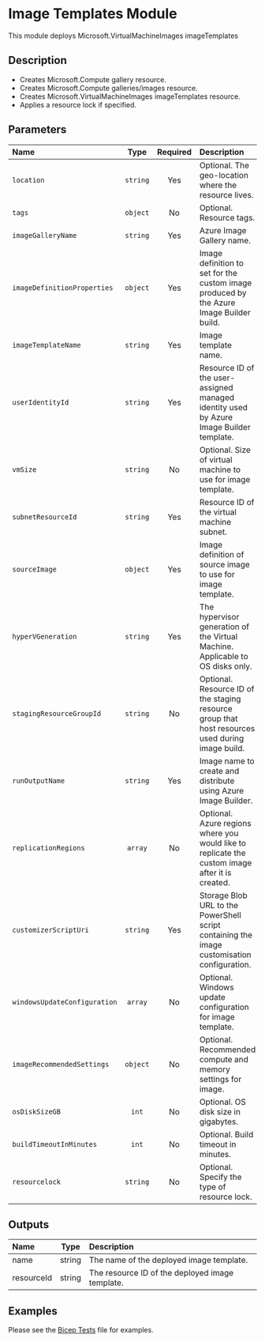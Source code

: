 # Image Templates Module

This module deploys Microsoft.VirtualMachineImages imageTemplates

## Description

- Creates Microsoft.Compute gallery resource.
- Creates Microsoft.Compute galleries/images resource.
- Creates Microsoft.VirtualMachineImages imageTemplates resource.
- Applies a resource lock if specified.

## Parameters

| Name                         | Type     | Required | Description                                                                                      |
| :--------------------------- | :------: | :------: | :----------------------------------------------------------------------------------------------- |
| `location`                   | `string` | Yes      | Optional. The geo-location where the resource lives.                                             |
| `tags`                       | `object` | No       | Optional. Resource tags.                                                                         |
| `imageGalleryName`           | `string` | Yes      | Azure Image Gallery name.                                                                        |
| `imageDefinitionProperties`  | `object` | Yes      | Image definition to set for the custom image produced by the Azure Image Builder build.          |
| `imageTemplateName`          | `string` | Yes      | Image template name.                                                                             |
| `userIdentityId`             | `string` | Yes      | Resource ID of the user-assigned managed identity used by Azure Image Builder template.          |
| `vmSize`                     | `string` | No       | Optional. Size of virtual machine to use for image template.                                     |
| `subnetResourceId`           | `string` | Yes      | Resource ID of the virtual machine subnet.                                                       |
| `sourceImage`                | `object` | Yes      | Image definition of source image to use for image template.                                      |
| `hyperVGeneration`           | `string` | Yes      | The hypervisor generation of the Virtual Machine. Applicable to OS disks only.                   |
| `stagingResourceGroupId`     | `string` | No       | Optional. Resource ID of the staging resource group that host resources used during image build. |
| `runOutputName`              | `string` | Yes      | Image name to create and distribute using Azure Image Builder.                                   |
| `replicationRegions`         | `array`  | No       | Optional. Azure regions where you would like to replicate the custom image after it is created.  |
| `customizerScriptUri`        | `string` | Yes      | Storage Blob URL to the PowerShell script containing the image customisation configuration.      |
| `windowsUpdateConfiguration` | `array`  | No       | Optional. Windows update configuration for image template.                                       |
| `imageRecommendedSettings`   | `object` | No       | Optional. Recommended compute and memory settings for image.                                     |
| `osDiskSizeGB`               | `int`    | No       | Optional. OS disk size in gigabytes.                                                             |
| `buildTimeoutInMinutes`      | `int`    | No       | Optional. Build timeout in minutes.                                                              |
| `resourcelock`               | `string` | No       | Optional. Specify the type of resource lock.                                                     |

## Outputs

| Name       | Type   | Description                                     |
| :--------- | :----: | :---------------------------------------------- |
| name       | string | The name of the deployed image template.        |
| resourceId | string | The resource ID of the deployed image template. |

## Examples

Please see the [Bicep Tests](test/main.test.bicep) file for examples.